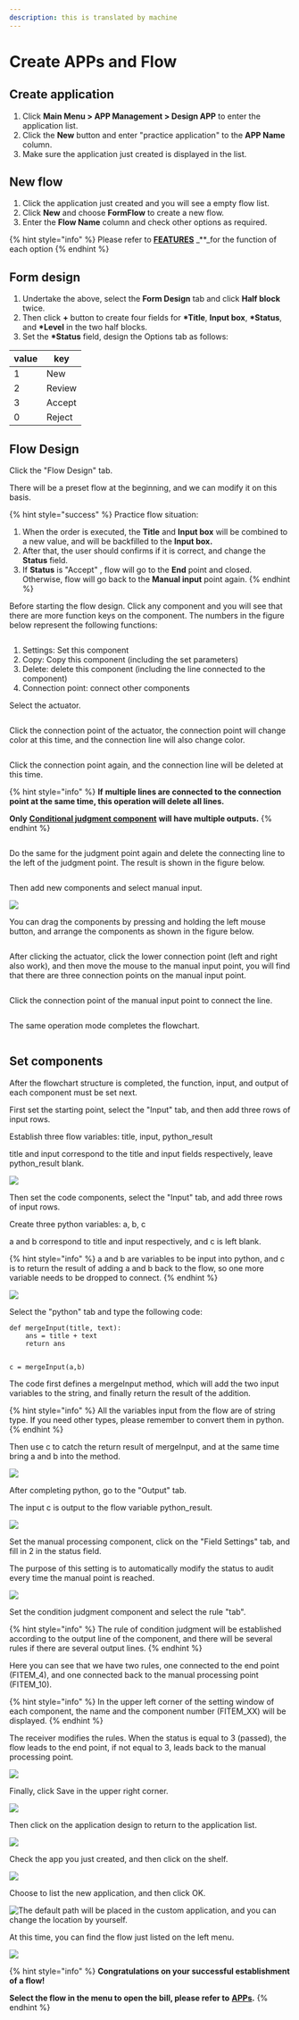 ```yaml
---
description: this is translated by machine
---
```


# Create APPs and Flow

## Create application

1. Click **Main Menu > APP Management > Design APP** to enter the application list.
2. Click the **New** button and enter "practice application" to the **APP Name** column.
3. Make sure the application just created is displayed in the list.

## New flow

1. Click the application just created and you will see a empty flow list.
2. Click **New** and choose **FormFlow** to create a new flow.
3. Enter the **Flow Name** column and check other options as required.

{% hint style="info" %}
Please refer to [**FEATURES**](../5/6.md#xin-jian-bian-ji-liu-cheng-ye-mian-can-shu-she-ding) _\*\*_for the function of each option
{% endhint %}

## Form design

1. Undertake the above, select the **Form Design** tab and click **Half block** twice.
2. Then click **+** button to create four fields for **\*Title**, **Input box**, **\*Status**, and **\*Level** in the two half blocks.
3. Set the **\*Status** field, design the Options tab as follows:

| value | key    |
| ----- | ------ |
| 1     | New    |
| 2     | Review |
| 3     | Accept |
| 0     | Reject |

## Flow Design

Click the "Flow Design" tab.

There will be a preset flow at the beginning, and we can modify it on this basis.

{% hint style="success" %}
Practice flow situation:

1. When the order is executed, the **Title** and **Input box** will be combined to a new value, and will be backfilled to the **Input box.**
2. After that, the user should confirms if it is correct, and change the **Status** field.
3. If **Status** is "Accept" , flow will go to the **End** point and closed. Otherwise, flow will go back to the **Manual input** point again.
{% endhint %}

Before starting the flow design. Click any component and you will see that there are more function keys on the component. The numbers in the figure below represent the following functions:

<figure><img src="../.gitbook/assets/exucute.png" alt=""><figcaption></figcaption></figure>

1. Settings: Set this component
2. Copy: Copy this component (including the set parameters)
3. Delete: delete this component (including the line connected to the component)
4. Connection point: connect other components

Select the actuator.

<figure><img src="../.gitbook/assets/exucute1.png" alt=""><figcaption></figcaption></figure>

Click the connection point of the actuator, the connection point will change color at this time, and the connection line will also change color.

<figure><img src="../.gitbook/assets/exucute2.png" alt=""><figcaption></figcaption></figure>

Click the connection point again, and the connection line will be deleted at this time.

{% hint style="info" %}
**If** **multiple lines are connected to the connection point at the same time, this operation will delete all lines.**

**Only** [**Conditional judgment component**](../5/6.md#liu-cheng-lie-biao) **will have multiple outputs.**
{% endhint %}

<figure><img src="../.gitbook/assets/exucute3.png" alt=""><figcaption></figcaption></figure>

Do the same for the judgment point again and delete the connecting line to the left of the judgment point. The result is shown in the figure below.

<figure><img src="../.gitbook/assets/exucute4.png" alt=""><figcaption></figcaption></figure>

Then add new components and select manual input.

![](../.gitbook/assets/jie-tu-20200714-xia-wu-4.56.03.png)

You can drag the components by pressing and holding the left mouse button, and arrange the components as shown in the figure below.

<figure><img src="../.gitbook/assets/exucute5.png" alt=""><figcaption></figcaption></figure>

After clicking the actuator, click the lower connection point (left and right also work), and then move the mouse to the manual input point, you will find that there are three connection points on the manual input point.

<figure><img src="../.gitbook/assets/exucute6.png" alt=""><figcaption></figcaption></figure>

Click the connection point of the manual input point to connect the line.

<figure><img src="../.gitbook/assets/exucute7.png" alt=""><figcaption></figcaption></figure>

The same operation mode completes the flowchart.

<figure><img src="../.gitbook/assets/exucute8.png" alt=""><figcaption></figcaption></figure>

## Set components

After the flowchart structure is completed, the function, input, and output of each component must be set next.

First set the starting point, select the "Input" tab, and then add three rows of input rows.

Establish three flow variables: title, input, python\_result

title and input correspond to the title and input fields respectively, leave python\_result blank.

![](../.gitbook/assets/jie-tu-20200714-xia-wu-5.03.09.png)

Then set the code components, select the "Input" tab, and add three rows of input rows.

Create three python variables: a, b, c

a and b correspond to title and input respectively, and c is left blank.

{% hint style="info" %}
a and b are variables to be input into python, and c is to return the result of adding a and b back to the flow, so one more variable needs to be dropped to connect.
{% endhint %}

![](../.gitbook/assets/jie-tu-20200714-xia-wu-5.04.07.png)

Select the "python" tab and type the following code:

```
def mergeInput(title, text):
    ans = title + text
    return ans


c = mergeInput(a,b)
```

The code first defines a mergeInput method, which will add the two input variables to the string, and finally return the result of the addition.

{% hint style="info" %}
All the variables input from the flow are of string type. If you need other types, please remember to convert them in python.
{% endhint %}

Then use c to catch the return result of mergeInput, and at the same time bring a and b into the method.

![](../.gitbook/assets/jie-tu-20200714-xia-wu-5.06.48.png)

After completing python, go to the "Output" tab.

The input c is output to the flow variable python\_result.

![](../.gitbook/assets/jie-tu-20200714-xia-wu-5.07.08.png)

Set the manual processing component, click on the "Field Settings" tab, and fill in 2 in the status field.

The purpose of this setting is to automatically modify the status to audit every time the manual point is reached.

![](../.gitbook/assets/jie-tu-20200714-xia-wu-5.08.09.png)

Set the condition judgment component and select the rule "tab".

{% hint style="info" %}
The rule of condition judgment will be established according to the output line of the component, and there will be several rules if there are several output lines.
{% endhint %}

Here you can see that we have two rules, one connected to the end point (FITEM\_4), and one connected back to the manual processing point (FITEM\_10).

{% hint style="info" %}
In the upper left corner of the setting window of each component, the name and the component number (FITEM\_XX) will be displayed.
{% endhint %}

The receiver modifies the rules. When the status is equal to 3 (passed), the flow leads to the end point, if not equal to 3, leads back to the manual processing point.

![](../.gitbook/assets/jie-tu-20200714-xia-wu-5.08.57.png)

Finally, click Save in the upper right corner.

![](../.gitbook/assets/jie-tu-20200714-xia-wu-5.09.48.png)

Then click on the application design to return to the application list.

![](../.gitbook/assets/jie-tu-20200723-xia-wu-3.16.39.png)

Check the app you just created, and then click on the shelf.

![](../.gitbook/assets/jie-tu-20200723-xia-wu-3.23.48.png)

Choose to list the new application, and then click OK.

![The default path will be placed in the custom application, and you can change the location by yourself.](../.gitbook/assets/jie-tu-20200723-xia-wu-3.27.39.png)

At this time, you can find the flow just listed on the left menu.

![](../.gitbook/assets/jie-tu-20200723-xia-wu-3.32.14.png)

{% hint style="info" %}
**Congratulations on your successful establishment of a flow!**

**Select the flow in the menu to open the bill, please refer to** [**APPs**](../5/7.md)**.**
{% endhint %}
